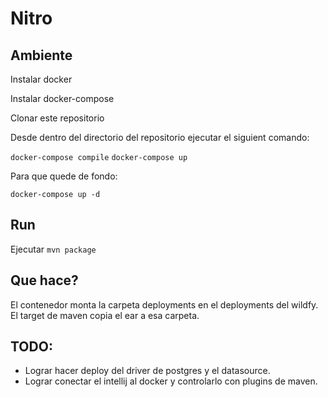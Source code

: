 # Nitro

## Ambiente

Instalar docker

Instalar docker-compose

Clonar este repositorio

Desde dentro del directorio del repositorio ejecutar el siguient comando:

```docker-compose compile```
```docker-compose up```

Para que quede de fondo:

```docker-compose up -d```

## Run

Ejecutar ```mvn package```

## Que hace?

El contenedor monta la carpeta deployments en el deployments del wildfy.
El target de maven copia el ear a esa carpeta.

## TODO:

* Lograr hacer deploy del driver de postgres y el datasource.
* Lograr conectar el intellij al docker y controlarlo con plugins de maven.
